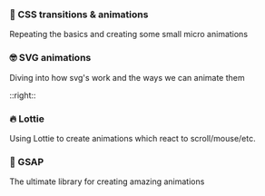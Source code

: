 <div class="pt-20">

### 🎨 CSS transitions & animations
Repeating the basics and creating some small micro animations

</div>

<div class="pt-20">

### 🤓 SVG animations
Diving into how svg's work and the ways we can animate them

</div>
::right::
<div class="pt-20">

### 🔥 Lottie
Using Lottie to create animations which react to scroll/mouse/etc.

</div>
<div class="pt-20">

### 🚀 GSAP
The ultimate library for creating amazing animations

</div>